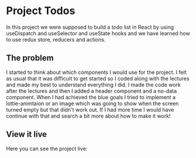 # Project Todos

In this project we were supposed to build a todo list in React by using useDispatch and useSelector and useState hooks and we have learned how to use redux store, reducers and actions.

## The problem

I started to think about which components I would use for the project. I felt as usual that it was difficult to get started so I coded along with the lectures and made my best to understand everything I did. I made the code work after the lectures and then I added a header component and a no-data component. When I had achieved the blue goals I tried to implement a lottie-animtaion or an image which was going to show when the screen turned empty but that didn't work out. If I had more time I would have continue with that and search a bit more about how to make it work!

## View it live

Here you can see the project live: 
